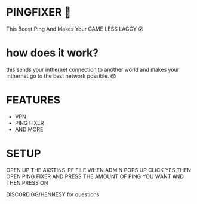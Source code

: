 # PINGFIXER 👾
This Boost Ping And Makes Your GAME LESS LAGGY  😵 

# how does it work?
this sends your inthernet connection to another world 
and makes your inthernet go to the best network possible. 😱               

# FEATURES 
- VPN 
- PING FIXER
- AND MORE 

# SETUP 
OPEN UP THE AXSTINS-PF FILE 
WHEN ADMIN POPS UP CLICK YES 
THEN OPEN PING FIXER
AND PRESS THE AMOUNT OF PING YOU WANT AND THEN
PRESS ON

DISCORD.GG/HENNESY for questions


